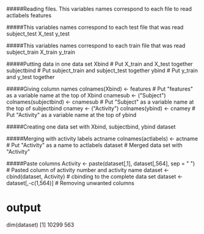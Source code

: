 #####Reading files. This variables names correspond to each file to read
actlabels
features

#####This variables names correspond to each test file that was read
subject_test
X_test
y_test

#####This variables names correspond to each train file that was read
subject_train
X_train
y_train

#####Putting data in one data set
Xbind # Put X_train and X_test together
subjectbind # Put subject_train and subject_test  together
ybind # Put  y_train and y_test together

#####Giving column names
colnames(Xbind) <- features # Put "features" as a variable name at the top of Xbind
cnamesub <- ("Subject")
colnames(subjectbind) <- cnamesub # Put "Subject" as a variable name at the top of subjectbind
cnamey <- ("Activity")
colnames(ybind) <- cnamey # Put "Activity" as a variable name at the top of ybind

#####Creating one data set with Xbind, subjectbind, ybind
dataset

#####Merging with activity labels
actname
colnames(actlabels) <- actname # Put "Activity" as a name to actlabels
dataset # Merged data set with "Activity"

#####Paste columns
Activity <- paste(dataset[,1], dataset[,564], sep = " ") # Pasted column of activity number and activity name
dataset <- cbind(dataset, Activity) # cbinding to the complete data set
dataset <- dataset[,-c(1,564)] # Removing unwanted columns

# output 
dim(dataset)
[1] 10299   563

